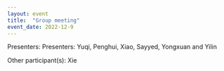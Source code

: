 ```yaml
---
layout: event
title:  "Group meeting"
event_date: 2022-12-9
---
```


Presenters: Presenters: Yuqi, Penghui, Xiao, Sayyed, Yongxuan and Yilin

Other participant(s): Xie
